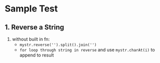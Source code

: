 # Sample Test

## 1. Reverse a String
1. without built in fn: 
    * `mystr.reverse('').split().join('')`
    * `for loop through string in reverse` and use `mystr.charAt(i)` to append to result


